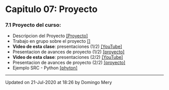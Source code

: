 
# Capitulo 07: Proyecto
### 7.1 Proyecto del curso:
* Descripcion del Proyecto [[Proyecto]](https://github.com/domingomery/patrones/tree/master/proyecto)
* Trabajo en grupo sobre el proyecto [[]](https://github.com/domingomery/patrones/blob/master/clases/Cap07_Aplicaciones//)
* **Video de esta clase**: presentaciones (1/2) [[YouTube]](https://youtu.be/Bj5iKsoGX3k)
* Presentacion de avances de proyecto (1/2) [[proyecto]](https://github.com/domingomery/patrones/tree/master/proyecto)
* **Video de esta clase**: presentaciones (2/2) [[YouTube]](https://youtu.be/XMWYfqXv8VM)
* Presentacion de avances de proyecto (2/2) [[proyecto]](https://github.com/domingomery/patrones/tree/master/proyecto)
* Ejemplo SRC  - Python [[phyton]](https://github.com/domingomery/patrones/blob/master/clases/Cap07_Aplicaciones/python/SRC)
---


Updated on 21-Jul-2020 at 18:26 by Domingo Mery
